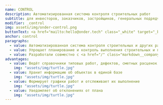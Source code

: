```yaml
---
name: CONTROL
description: Автоматизированная система контроля строительных работ
subtitle: для инвесторов, заказчиков, застройщиков, генеральных подрядчиков
modifier: _control
img: assets/img/onder-control.png
buttonText: <a href="mailto:hello@onder.tech" class="_white" target="_blank">Запросить демо</a>
anchor: control
paragraphs:
  - value: Автоматизированная система контроля строительных и других работ.
  - value: Упрощает планирование и контроль выполнения строительных и пуско-наладочных работ, снижает затраты из-за срыва сроков и некачественного выполнения работ. Повышает прозрачность расходов
  - value: Разработали совместно с <a href="/" class="markdown__company-name">ИНФОПРО</a>.
advantages:
  - value: Ведёт справочники типовых работ, дефектов, сметных расценок
    img: "assets/img/turtle.jpg"
  - value: Хранит информацию об объектах в единой базе
    img: "assets/img/turtle.jpg"
  - value: Формирует графики работ и отслеживает их выполнение
    img: "assets/img/turtle.jpg"
  - value: Уведомляет об отклонениях от плана
    img: "assets/img/turtle.jpg"
---
```

